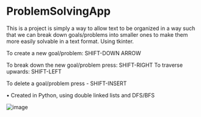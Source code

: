 # ProblemSolvingApp

This is a project is simply a way to allow text to be organized in a
way such that we can break down goals/problems into smaller ones to
make them more easily solvable in a text format. Using tkinter.


To create a new goal/problem: SHIFT-DOWN ARROW

To break down the new goal/problem press: SHIFT-RIGHT
To traverse upwards: SHIFT-LEFT

To delete a goal/problem press - SHIFT-INSERT


•	Created in Python, using double linked lists and DFS/BFS


![image](https://user-images.githubusercontent.com/36753290/170846460-1703f019-fa4b-4351-bf40-a6230a6f68ed.png)

